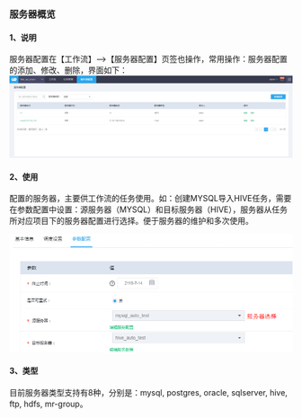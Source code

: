 ### 服务器概览
#### 1、说明
服务器配置在【工作流】——>【服务器配置】页签也操作，常用操作：服务器配置的添加、修改、删除，界面如下：
![](/assets/1.png)

#### 2、使用
配置的服务器，主要供工作流的任务使用。如：创建MYSQL导入HIVE任务，需要在参数配置中设置：源服务器（MYSQL）和目标服务器（HIVE），服务器从任务所对应项目下的服务器配置进行选择。便于服务器的维护和多次使用。

![](/assets/2.png)

#### 3、类型
目前服务器类型支持有8种，分别是：mysql, postgres, oracle, sqlserver, hive, ftp, hdfs, mr-group。